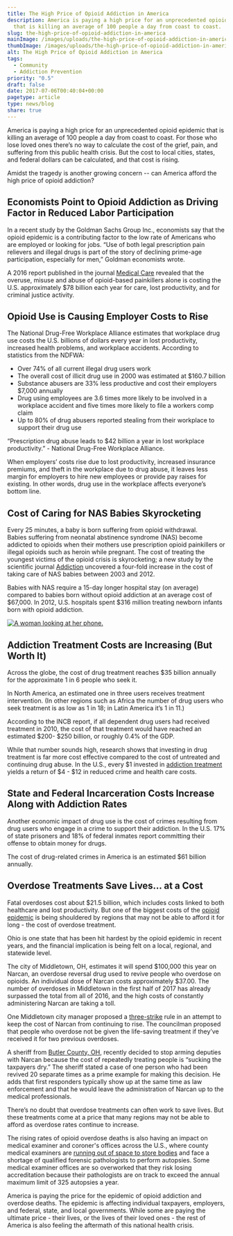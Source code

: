 ```yaml
---
title: The High Price of Opioid Addiction in America
description: America is paying a high price for an unprecedented opioid epidemic
  that is killing an average of 100 people a day from coast to coast.
slug: the-high-price-of-opioid-addiction-in-america
mainImage: /images/uploads/the-high-price-of-opioid-addiction-in-america.jpg
thumbImage: /images/uploads/the-high-price-of-opioid-addiction-in-america.jpg
alt: The High Price of Opioid Addiction in America
tags:
  - Community
  - Addiction Prevention
priority: "0.5"
draft: false
date: 2017-07-06T00:40:04+00:00
pagetype: article
type: news/blog
share: true
---
```

America is paying a high price for an unprecedented opioid epidemic that is killing an average of 100 people a day from coast to coast. For those who lose loved ones there’s no way to calculate the cost of the grief, pain, and suffering from this public health crisis. But the cost to local cities, states, and federal dollars can be calculated, and that cost is rising.

Amidst the tragedy is another growing concern -- can America afford the high price of opioid addiction?

## Economists Point to Opioid Addiction as Driving Factor in Reduced Labor Participation

In a recent study by the Goldman Sachs Group Inc., economists say that the opioid epidemic is a contributing factor to the low rate of Americans who are employed or looking for jobs. “Use of both legal prescription pain relievers and illegal drugs is part of the story of declining prime-age participation, especially for men,” Goldman economists wrote.

A 2016 report published in the journal [Medical Care](http://journals.lww.com/lww-medicalcare/pages/articleviewer.aspx?year=2016&issue=10000&article=00002&type=abstract) revealed that the overuse, misuse and abuse of opioid-based painkillers alone is costing the U.S. approximately $78 billion each year for care, lost productivity, and for criminal justice activity.

## Opioid Use is Causing Employer Costs to Rise

The National Drug-Free Workplace Alliance estimates that workplace drug use costs the U.S. billions of dollars every year in lost productivity, increased health problems, and workplace accidents. According to statistics from the NDFWA:

* Over 74% of all current illegal drug users work
* The overall cost of illicit drug use in 2000 was estimated at $160.7 billion
* Substance abusers are 33% less productive and cost their employers $7,000 annually
* Drug using employees are 3.6 times more likely to be involved in a workplace accident and five times more likely to file a workers comp claim
* Up to 80% of drug abusers reported stealing from their workplace to support their drug use

“Prescription drug abuse leads to $42 billion a year in lost workplace productivity.” - National Drug-Free Workplace Alliance.

When employers’ costs rise due to lost productivity, increased insurance premiums, and theft in the workplace due to drug abuse, it leaves less margin for employers to hire new employees or provide pay raises for existing. In other words, drug use in the workplace affects everyone’s bottom line.

## Cost of Caring for NAS Babies Skyrocketing

Every 25 minutes, a baby is born suffering from opioid withdrawal. Babies suffering from neonatal abstinence syndrome (NAS) become addicted to opioids when their mothers use prescription opioid painkillers or illegal opioids such as heroin while pregnant. The cost of treating the youngest victims of the opioid crisis is skyrocketing; a new study by the scientific journal [Addiction](http://www.addictionjournal.org/press-releases/the-cost-of-opioid-use-during-pregnancy-a-fourfold-rise-in-us-hospital-admissio) uncovered a four-fold increase in the cost of taking care of NAS babies between 2003 and 2012.

Babies with NAS require a 15-day longer hospital stay (on average) compared to babies born without opioid addiction at an average cost of $67,000. In 2012, U.S. hospitals spent $316 million treating newborn infants born with opioid addiction.

[![A woman looking at her phone.](/images/uploads/rxguardian-well-rx-graphic.jpg "Save up to 80 percent on prescription drugs.")](https://www.wellrx.com/rx-discount-card/enroll/?invitecode=SaferLock%20&utm_source=SaferLock%20&utm_medium=affiliate&utm_campaign=%3cblogs%3E "WellRx Link")

## Addiction Treatment Costs are Increasing (But Worth It)

Across the globe, the cost of drug treatment reaches $35 billion annually for the approximate 1 in 6 people who seek it.

In North America, an estimated one in three users receives treatment intervention. (In other regions such as Africa the number of drug users who seek treatment is as low as 1 in 18; in Latin America it’s 1 in 11.)

According to the INCB report, if all dependent drug users had received treatment in 2010, the cost of that treatment would have reached an estimated $200- $250 billion, or roughly 0.4% of the GDP.

While that number sounds high, research shows that investing in drug treatment is far more cost effective compared to the cost of untreated and continuing drug abuse. In the U.S., every $1 invested in [addiction treatment](/news/blog/expect-loved-ones-addiction-treatment/) yields a return of $4 - $12 in reduced crime and health care costs.

## State and Federal Incarceration Costs Increase Along with Addiction Rates

Another economic impact of drug use is the cost of crimes resulting from drug users who engage in a crime to support their addiction. In the U.S. 17% of state prisoners and 18% of federal inmates report committing their offense to obtain money for drugs.

The cost of drug-related crimes in America is an estimated $61 billion annually.

## Overdose Treatments Save Lives… at a Cost

Fatal overdoses cost about $21.5 billion, which includes costs linked to both healthcare and lost productivity. But one of the biggest costs of the [opioid epidemic](/news/blog/the-new-opioid-epidemic-gray-death-and-other-deadly-street-drugs/) is being shouldered by regions that may not be able to afford it for long - the cost of overdose treatment.

Ohio is one state that has been hit hardest by the opioid epidemic in recent years, and the financial implication is being felt on a local, regional, and statewide level.

The city of Middletown, OH, estimates it will spend $100,000 this year on Narcan, an overdose reversal drug used to revive people who overdose on opioids. An individual dose of Narcan costs approximately $37.00. The number of overdoses in Middletown in the first half of 2017 has already surpassed the total from all of 2016, and the high costs of constantly administering Narcan are taking a toll.

One Middletown city manager proposed a [three-strike](https://consumerist.com/2017/06/26/as-cost-of-opioid-epidemic-rises-one-city-may-consider-not-reviving-addicts-who-repeatedly-overdose/) rule in an attempt to keep the cost of Narcan from continuing to rise. The councilman proposed that people who overdose not be given the life-saving treatment if they’ve received it for two previous overdoses.

A sheriff from [Butler County, OH](http://www.nbcnews.com/storyline/americas-heroin-epidemic/ohio-sheriff-says-his-overdosing-ohioans-my-guys-have-no-n780666), recently decided to stop arming deputies with Narcan because the cost of repeatedly treating people is “sucking the taxpayers dry.” The sheriff stated a case of one person who had been revived 20 separate times as a prime example for making this decision. He adds that first responders typically show up at the same time as law enforcement and that he would leave the administration of Narcan up to the medical professionals.

There’s no doubt that overdose treatments can often work to save lives. But these treatments come at a price that many regions may not be able to afford as overdose rates continue to increase.

The rising rates of opioid overdose deaths is also having an impact on medical examiner and coroner's offices across the U.S., where county medical examiners are [running out of space to store bodies](http://www.nbcnews.com/health/health-news/overdose-deaths-overwhelm-coroners-n598001) and face a shortage of qualified forensic pathologists to perform autopsies. Some medical examiner offices are so overworked that they risk losing accreditation because their pathologists are on track to exceed the annual maximum limit of 325 autopsies a year.

America is paying the price for the epidemic of opioid addiction and overdose deaths. The epidemic is affecting individual taxpayers, employers, and federal, state, and local governments. While some are paying the ultimate price - their lives, or the lives of their loved ones - the rest of America is also feeling the aftermath of this national health crisis.
